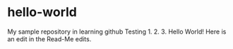 # hello-world
My sample repository in learning github
Testing 1. 2. 3.
Hello World!
Here is an edit in the Read-Me edits.

